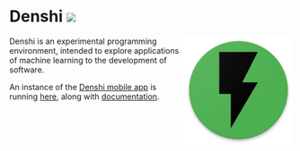 # Denshi <a href="https://liberapay.com/xkapastel"><img src="http://img.shields.io/liberapay/patrons/xkapastel.svg?logo=liberapay"></a>

<img src="/media/lightning-192.png"
     alt="A black lightning bolt on an orange background"
     align="right"/>

Denshi is an experimental programming environment, intended to explore
applications of machine learning to the development of software.

An instance of the [Denshi mobile app](https://denshi.app) is running
[here](https://denshi.app), along with [documentation](https://denshi.app/doc).

